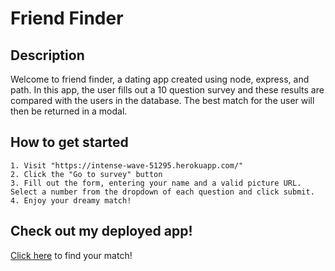 # Friend Finder

## Description

Welcome to friend finder, a dating app created using node, express, and path. In this app, the user fills out a 10 question survey and these results are compared with the users in the database. The best match for the user will then be returned in a modal.

## How to get started

    1. Visit "https://intense-wave-51295.herokuapp.com/"
    2. Click the "Go to survey" button
    3. Fill out the form, entering your name and a valid picture URL. Select a number from the dropdown of each question and click submit.
    4. Enjoy your dreamy match!

## Check out my deployed app!

[Click here](https://intense-wave-51295.herokuapp.com/) to find your match!
